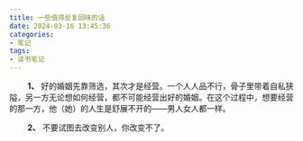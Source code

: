 ```yaml
---
title: 一些值得反复回味的话
date: 2024-03-16 13:45:36
categories: 
- 笔记 
tags:
- 读书笔记
---
```


&ensp;&ensp;&ensp;&ensp; __1、__ 好的婚姻先靠筛选，其次才是经营。一个人人品不行，骨子里带着自私狭隘，另一方无论想如何经营，都不可能经营出好的婚姻。在这个过程中，想要经营的那一方，他（她）的人生是舒展不开的——男人女人都一样。

&ensp;&ensp;&ensp;&ensp; __2、__ 不要试图去改变别人，你改变不了。